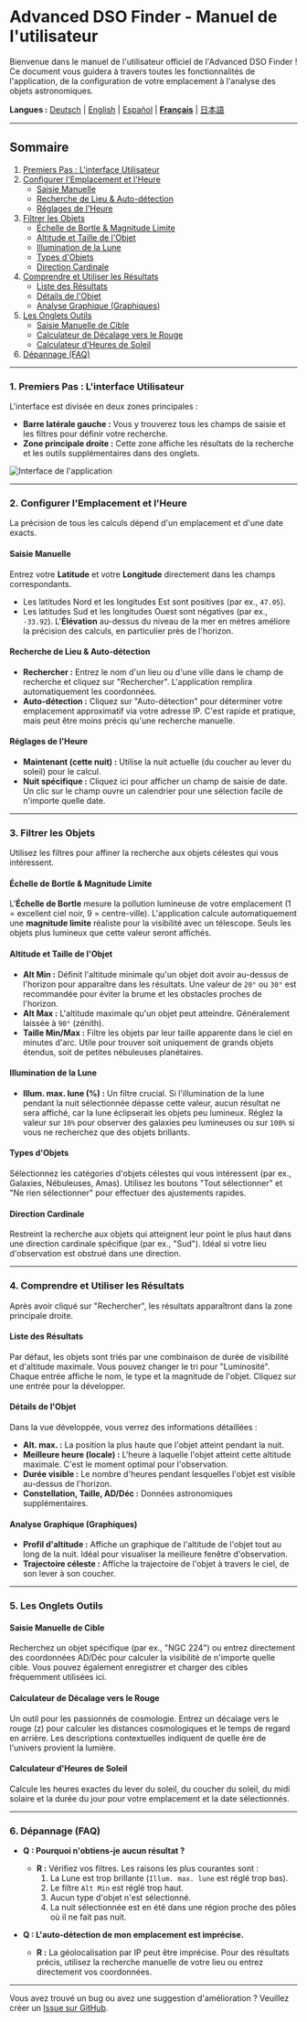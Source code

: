 # Advanced DSO Finder - Manuel de l'utilisateur

Bienvenue dans le manuel de l'utilisateur officiel de l'Advanced DSO Finder ! Ce document vous guidera à travers toutes les fonctionnalités de l'application, de la configuration de votre emplacement à l'analyse des objets astronomiques.

**Langues :** [Deutsch](MANUAL.de.md) | [English](MANUAL.en.md) | [Español](MANUAL.es.md) | [**Français**](MANUAL.fr.md) | [日本語](MANUAL.ja.md)

---

## Sommaire

1.  [Premiers Pas : L'interface Utilisateur](#1-premiers-pas-linterface-utilisateur)
2.  [Configurer l'Emplacement et l'Heure](#2-configurer-lemplacement-et-lheure)
    *   [Saisie Manuelle](#saisie-manuelle)
    *   [Recherche de Lieu & Auto-détection](#recherche-de-lieu--auto-détection)
    *   [Réglages de l'Heure](#réglages-de-lheure)
3.  [Filtrer les Objets](#3-filtrer-les-objets)
    *   [Échelle de Bortle & Magnitude Limite](#échelle-de-bortle--magnitude-limite)
    *   [Altitude et Taille de l'Objet](#altitude-et-taille-de-lobjet)
    *   [Illumination de la Lune](#illumination-de-la-lune)
    *   [Types d'Objets](#types-dobjets)
    *   [Direction Cardinale](#direction-cardinale)
4.  [Comprendre et Utiliser les Résultats](#4-comprendre-et-utiliser-les-résultats)
    *   [Liste des Résultats](#liste-des-résultats)
    *   [Détails de l'Objet](#détails-de-lobjet)
    *   [Analyse Graphique (Graphiques)](#analyse-graphique-graphiques)
5.  [Les Onglets Outils](#5-les-onglets-outils)
    *   [Saisie Manuelle de Cible](#saisie-manuelle-de-cible)
    *   [Calculateur de Décalage vers le Rouge](#calculateur-de-décalage-vers-le-rouge)
    *   [Calculateur d'Heures de Soleil](#calculateur-dheures-de-soleil)
6.  [Dépannage (FAQ)](#6-dépannage-faq)

---

### 1. Premiers Pas : L'interface Utilisateur

L'interface est divisée en deux zones principales :
*   **Barre latérale gauche :** Vous y trouverez tous les champs de saisie et les filtres pour définir votre recherche.
*   **Zone principale droite :** Cette zone affiche les résultats de la recherche et les outils supplémentaires dans des onglets.

![Interface de l'application](screenshots/Französisch_1.png)

---

### 2. Configurer l'Emplacement et l'Heure

La précision de tous les calculs dépend d'un emplacement et d'une date exacts.

#### Saisie Manuelle
Entrez votre **Latitude** et votre **Longitude** directement dans les champs correspondants.
*   Les latitudes Nord et les longitudes Est sont positives (par ex., `47.05`).
*   Les latitudes Sud et les longitudes Ouest sont négatives (par ex., `-33.92`).
L'**Élévation** au-dessus du niveau de la mer en mètres améliore la précision des calculs, en particulier près de l'horizon.

#### Recherche de Lieu & Auto-détection
*   **Rechercher :** Entrez le nom d'un lieu ou d'une ville dans le champ de recherche et cliquez sur "Rechercher". L'application remplira automatiquement les coordonnées.
*   **Auto-détection :** Cliquez sur "Auto-détection" pour déterminer votre emplacement approximatif via votre adresse IP. C'est rapide et pratique, mais peut être moins précis qu'une recherche manuelle.

#### Réglages de l'Heure
*   **Maintenant (cette nuit) :** Utilise la nuit actuelle (du coucher au lever du soleil) pour le calcul.
*   **Nuit spécifique :** Cliquez ici pour afficher un champ de saisie de date. Un clic sur le champ ouvre un calendrier pour une sélection facile de n'importe quelle date.

---

### 3. Filtrer les Objets

Utilisez les filtres pour affiner la recherche aux objets célestes qui vous intéressent.

#### Échelle de Bortle & Magnitude Limite
L'**Échelle de Bortle** mesure la pollution lumineuse de votre emplacement (1 = excellent ciel noir, 9 = centre-ville). L'application calcule automatiquement une **magnitude limite** réaliste pour la visibilité avec un télescope. Seuls les objets plus lumineux que cette valeur seront affichés.

#### Altitude et Taille de l'Objet
*   **Alt Min :** Définit l'altitude minimale qu'un objet doit avoir au-dessus de l'horizon pour apparaître dans les résultats. Une valeur de `20°` ou `30°` est recommandée pour éviter la brume et les obstacles proches de l'horizon.
*   **Alt Max :** L'altitude maximale qu'un objet peut atteindre. Généralement laissée à `90°` (zénith).
*   **Taille Min/Max :** Filtre les objets par leur taille apparente dans le ciel en minutes d'arc. Utile pour trouver soit uniquement de grands objets étendus, soit de petites nébuleuses planétaires.

#### Illumination de la Lune
*   **Illum. max. lune (%) :** Un filtre crucial. Si l'illumination de la lune pendant la nuit sélectionnée dépasse cette valeur, aucun résultat ne sera affiché, car la lune éclipserait les objets peu lumineux. Réglez la valeur sur `10%` pour observer des galaxies peu lumineuses ou sur `100%` si vous ne recherchez que des objets brillants.

#### Types d'Objets
Sélectionnez les catégories d'objets célestes qui vous intéressent (par ex., Galaxies, Nébuleuses, Amas). Utilisez les boutons "Tout sélectionner" et "Ne rien sélectionner" pour effectuer des ajustements rapides.

#### Direction Cardinale
Restreint la recherche aux objets qui atteignent leur point le plus haut dans une direction cardinale spécifique (par ex., "Sud"). Idéal si votre lieu d'observation est obstrué dans une direction.

---

### 4. Comprendre et Utiliser les Résultats

Après avoir cliqué sur "Rechercher", les résultats apparaîtront dans la zone principale droite.

#### Liste des Résultats
Par défaut, les objets sont triés par une combinaison de durée de visibilité et d'altitude maximale. Vous pouvez changer le tri pour "Luminosité".
Chaque entrée affiche le nom, le type et la magnitude de l'objet. Cliquez sur une entrée pour la développer.

#### Détails de l'Objet
Dans la vue développée, vous verrez des informations détaillées :
*   **Alt. max. :** La position la plus haute que l'objet atteint pendant la nuit.
*   **Meilleure heure (locale) :** L'heure à laquelle l'objet atteint cette altitude maximale. C'est le moment optimal pour l'observation.
*   **Durée visible :** Le nombre d'heures pendant lesquelles l'objet est visible au-dessus de l'horizon.
*   **Constellation, Taille, AD/Déc :** Données astronomiques supplémentaires.

#### Analyse Graphique (Graphiques)
*   **Profil d'altitude :** Affiche un graphique de l'altitude de l'objet tout au long de la nuit. Idéal pour visualiser la meilleure fenêtre d'observation.
*   **Trajectoire céleste :** Affiche la trajectoire de l'objet à travers le ciel, de son lever à son coucher.

---

### 5. Les Onglets Outils

#### Saisie Manuelle de Cible
Recherchez un objet spécifique (par ex., "NGC 224") ou entrez directement des coordonnées AD/Déc pour calculer la visibilité de n'importe quelle cible. Vous pouvez également enregistrer et charger des cibles fréquemment utilisées ici.

#### Calculateur de Décalage vers le Rouge
Un outil pour les passionnés de cosmologie. Entrez un décalage vers le rouge (z) pour calculer les distances cosmologiques et le temps de regard en arrière. Les descriptions contextuelles indiquent de quelle ère de l'univers provient la lumière.

#### Calculateur d'Heures de Soleil
Calcule les heures exactes du lever du soleil, du coucher du soleil, du midi solaire et la durée du jour pour votre emplacement et la date sélectionnés.

---

### 6. Dépannage (FAQ)

*   **Q : Pourquoi n'obtiens-je aucun résultat ?**
    *   **R :** Vérifiez vos filtres. Les raisons les plus courantes sont :
        1.  La Lune est trop brillante (`Illum. max. lune` est réglé trop bas).
        2.  Le filtre `Alt Min` est réglé trop haut.
        3.  Aucun type d'objet n'est sélectionné.
        4.  La nuit sélectionnée est en été dans une région proche des pôles où il ne fait pas nuit.

*   **Q : L'auto-détection de mon emplacement est imprécise.**
    *   **R :** La géolocalisation par IP peut être imprécise. Pour des résultats précis, utilisez la recherche manuelle de votre lieu ou entrez directement vos coordonnées.

---
Vous avez trouvé un bug ou avez une suggestion d'amélioration ? Veuillez créer un [Issue sur GitHub](https://github.com/Champion-22/ADSOFinder/issues).
